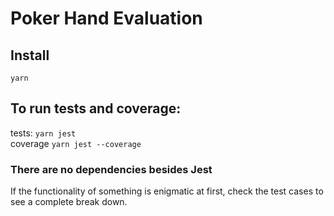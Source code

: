 # Poker Hand Evaluation
## Install
`yarn` </br>

## To run tests and coverage:
tests: `yarn jest` </br>
coverage `yarn jest --coverage`

### There are no dependencies besides Jest

If the functionality of something is enigmatic at first, check the test cases to see a complete break down.
